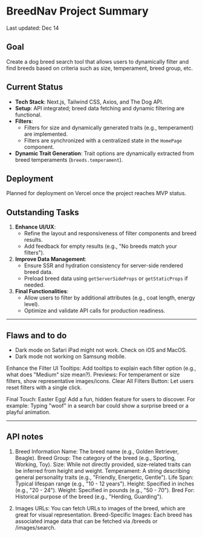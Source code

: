 # BreedNav Project Summary

Last updated: Dec 14

## Goal
Create a dog breed search tool that allows users to dynamically filter and find breeds based on criteria such as size, temperament, breed group, etc.

## Current Status
- **Tech Stack**: Next.js, Tailwind CSS, Axios, and The Dog API.
- **Setup**: API integrated; breed data fetching and dynamic filtering are functional.
- **Filters**:
  - Filters for size and dynamically generated traits (e.g., temperament) are implemented.
  - Filters are synchronized with a centralized state in the `HomePage` component.
- **Dynamic Trait Generation**: Trait options are dynamically extracted from breed temperaments (`breeds.temperament`).

## Deployment
Planned for deployment on Vercel once the project reaches MVP status.

## Outstanding Tasks
1. **Enhance UI/UX**:
   - Refine the layout and responsiveness of filter components and breed results.
   - Add feedback for empty results (e.g., "No breeds match your filters").
2. **Improve Data Management**:
   - Ensure SSR and hydration consistency for server-side rendered breed data.
   - Preload breed data using `getServerSideProps` or `getStaticProps` if needed.
3. **Final Functionalities**:
   - Allow users to filter by additional attributes (e.g., coat length, energy level).
   - Optimize and validate API calls for production readiness.


---


## Flaws and to do

* Dark mode on Safari iPad might not work. Check on iOS and MacOS.
* Dark mode not working on Samsung mobile.

Enhance the Filter UI
Tooltips: Add tooltips to explain each filter option (e.g., what does "Medium" size mean?).
Previews: For temperament or size filters, show representative images/icons.
Clear All Filters Button: Let users reset filters with a single click.

Final Touch: Easter Egg!
Add a fun, hidden feature for users to discover. For example:
Typing "woof" in a search bar could show a surprise breed or a playful animation.


---


## API notes

1. Breed Information
Name: The breed name (e.g., Golden Retriever, Beagle).
Breed Group: The category of the breed (e.g., Sporting, Working, Toy).
Size: While not directly provided, size-related traits can be inferred from height and weight.
Temperament: A string describing general personality traits (e.g., "Friendly, Energetic, Gentle").
Life Span: Typical lifespan range (e.g., "10 - 12 years").
Height: Specified in inches (e.g., "20 - 24").
Weight: Specified in pounds (e.g., "50 - 70").
Bred For: Historical purpose of the breed (e.g., "Herding, Guarding").

2. Images
URLs: You can fetch URLs to images of the breed, which are great for visual representation.
Breed-Specific Images: Each breed has associated image data that can be fetched via /breeds or /images/search.